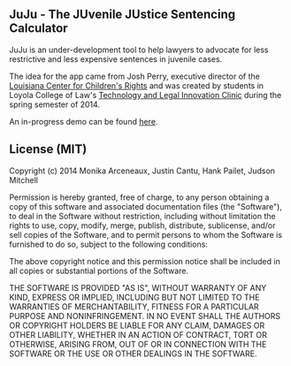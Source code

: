 ## JuJu - The JUvenile JUstice Sentencing Calculator

JuJu is an under-development tool to help lawyers to advocate
for less restrictive and less expensive sentences in juvenile cases.

The idea for the app came from Josh Perry, executive director of the 
[Louisiana Center for Children's Rights](http://laccr.org) and was created
by students in Loyola College of Law's [Technology and Legal Innovation Clinic]( http://loyolalawtech.org )
during the spring semester of 2014.

An in-progress demo can be found [here](http://loyolalawtech.github.io/JuJu/).

## License (MIT)

Copyright (c) 2014 Monika Arceneaux, Justin Cantu, Hank Pailet, Judson Mitchell

Permission is hereby granted, free of charge, to any person obtaining a copy of this software and associated documentation files (the "Software"), to deal in the Software without restriction, including without limitation the rights to use, copy, modify, merge, publish, distribute, sublicense, and/or sell copies of the Software, and to permit persons to whom the Software is furnished to do so, subject to the following conditions:

The above copyright notice and this permission notice shall be included in all copies or substantial portions of the Software.

THE SOFTWARE IS PROVIDED "AS IS", WITHOUT WARRANTY OF ANY KIND, EXPRESS OR IMPLIED, INCLUDING BUT NOT LIMITED TO THE WARRANTIES OF MERCHANTABILITY, FITNESS FOR A PARTICULAR PURPOSE AND NONINFRINGEMENT. IN NO EVENT SHALL THE AUTHORS OR COPYRIGHT HOLDERS BE LIABLE FOR ANY CLAIM, DAMAGES OR OTHER LIABILITY, WHETHER IN AN ACTION OF CONTRACT, TORT OR OTHERWISE, ARISING FROM, OUT OF OR IN CONNECTION WITH THE SOFTWARE OR THE USE OR OTHER DEALINGS IN THE SOFTWARE.

